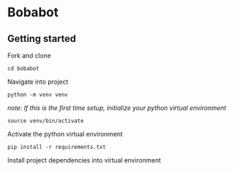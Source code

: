 # Bobabot

## Getting started

Fork and clone

```shell
cd bobabot
```

Navigate into project

```shell
python -m venv venv
```

_note: If this is the first time setup, initialize your python virtual environment_

```shell
source venv/bin/activate
```

Activate the python virtual environment

```shell
pip install -r requirements.txt
```

Install project dependencies into virtual environment

